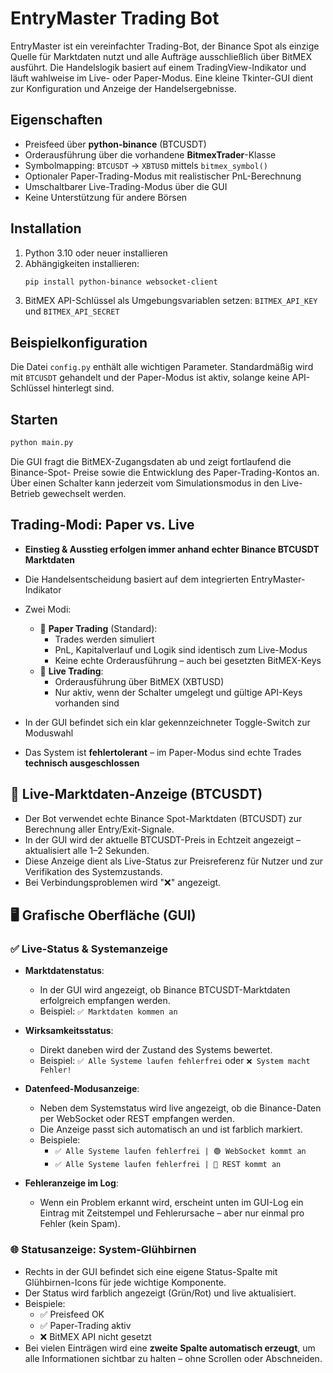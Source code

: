 # EntryMaster Trading Bot

EntryMaster ist ein vereinfachter Trading-Bot, der Binance Spot als einzige Quelle
für Marktdaten nutzt und alle Aufträge ausschließlich über BitMEX ausführt. Die
Handelslogik basiert auf einem TradingView-Indikator und läuft wahlweise im Live-
 oder Paper-Modus. Eine kleine Tkinter-GUI dient zur Konfiguration und Anzeige der
Handelsergebnisse.

## Eigenschaften
* Preisfeed über **python-binance** (BTCUSDT)
* Orderausführung über die vorhandene **BitmexTrader**-Klasse
* Symbolmapping: `BTCUSDT` → `XBTUSD` mittels `bitmex_symbol()`
* Optionaler Paper-Trading-Modus mit realistischer PnL-Berechnung
* Umschaltbarer Live-Trading-Modus über die GUI
* Keine Unterstützung für andere Börsen

## Installation
1. Python 3.10 oder neuer installieren
2. Abhängigkeiten installieren:
   ```bash
   pip install python-binance websocket-client
   ```
3. BitMEX API-Schlüssel als Umgebungsvariablen setzen:
   `BITMEX_API_KEY` und `BITMEX_API_SECRET`

## Beispielkonfiguration
Die Datei `config.py` enthält alle wichtigen Parameter. Standardmäßig wird mit
`BTCUSDT` gehandelt und der Paper-Modus ist aktiv, solange keine API-Schlüssel
hinterlegt sind.

## Starten
```bash
python main.py
```
Die GUI fragt die BitMEX-Zugangsdaten ab und zeigt fortlaufend die Binance-Spot-
Preise sowie die Entwicklung des Paper-Trading-Kontos an. Über einen Schalter kann jederzeit vom Simulationsmodus in den Live-Betrieb gewechselt werden.

## Trading-Modi: Paper vs. Live

- **Einstieg & Ausstieg erfolgen immer anhand echter Binance BTCUSDT Marktdaten**
- Die Handelsentscheidung basiert auf dem integrierten EntryMaster-Indikator
- Zwei Modi:
  - 🧪 **Paper Trading** (Standard):
    - Trades werden simuliert
    - PnL, Kapitalverlauf und Logik sind identisch zum Live-Modus
    - Keine echte Orderausführung – auch bei gesetzten BitMEX-Keys
  - 💼 **Live Trading**:
    - Orderausführung über BitMEX (XBTUSD)
    - Nur aktiv, wenn der Schalter umgelegt und gültige API-Keys vorhanden sind

- In der GUI befindet sich ein klar gekennzeichneter Toggle-Switch zur Moduswahl
- Das System ist **fehlertolerant** – im Paper-Modus sind echte Trades **technisch ausgeschlossen**

## 📡 Live-Marktdaten-Anzeige (BTCUSDT)

- Der Bot verwendet echte Binance Spot-Marktdaten (BTCUSDT) zur Berechnung aller Entry/Exit-Signale.
- In der GUI wird der aktuelle BTCUSDT-Preis in Echtzeit angezeigt – aktualisiert alle 1–2 Sekunden.
- Diese Anzeige dient als Live-Status zur Preisreferenz für Nutzer und zur Verifikation des Systemzustands.
- Bei Verbindungsproblemen wird "❌" angezeigt.

## 🖥️ Grafische Oberfläche (GUI)

### ✅ Live-Status & Systemanzeige

- **Marktdatenstatus**:
  - In der GUI wird angezeigt, ob Binance BTCUSDT-Marktdaten erfolgreich empfangen werden.
  - Beispiel: `✅ Marktdaten kommen an`

- **Wirksamkeitsstatus**:
  - Direkt daneben wird der Zustand des Systems bewertet.
  - Beispiel: `✅ Alle Systeme laufen fehlerfrei` oder `❌ System macht Fehler!`
- **Datenfeed-Modusanzeige**:
  - Neben dem Systemstatus wird live angezeigt, ob die Binance-Daten 
    per WebSocket oder REST empfangen werden.
  - Die Anzeige passt sich automatisch an und ist farblich markiert.
  - Beispiele:
    - `✅ Alle Systeme laufen fehlerfrei | 🟢 WebSocket kommt an`
    - `✅ Alle Systeme laufen fehlerfrei | 🔴 REST kommt an`

- **Fehleranzeige im Log**:
  - Wenn ein Problem erkannt wird, erscheint unten im GUI-Log ein Eintrag mit Zeitstempel und Fehlerursache – aber nur einmal pro Fehler (kein Spam).

### 🌐 Statusanzeige: System-Glühbirnen

- Rechts in der GUI befindet sich eine eigene Status-Spalte mit Glühbirnen-Icons
  für jede wichtige Komponente.
- Der Status wird farblich angezeigt (Grün/Rot) und live aktualisiert.
- Beispiele:
  - ✅ Preisfeed OK
  - ✅ Paper-Trading aktiv
  - ❌ BitMEX API nicht gesetzt
- Bei vielen Einträgen wird eine **zweite Spalte automatisch erzeugt**, um alle
  Informationen sichtbar zu halten – ohne Scrollen oder Abschneiden.

